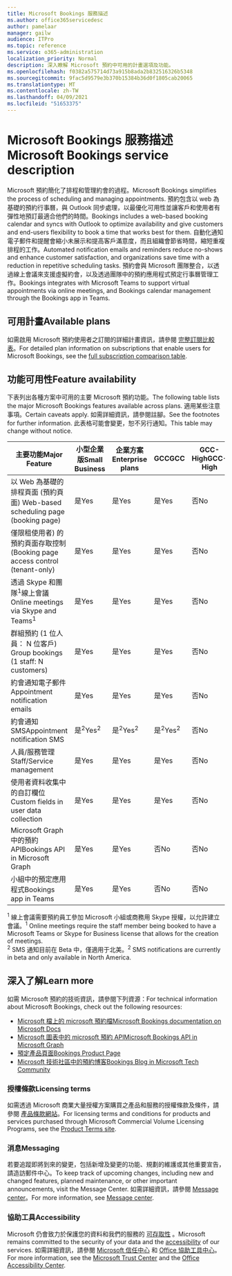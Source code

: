 ```yaml
---
title: Microsoft Bookings 服務描述
ms.author: office365servicedesc
author: pamelaar
manager: gailw
audience: ITPro
ms.topic: reference
ms.service: o365-administration
localization_priority: Normal
description: 深入瞭解 Microsoft 預約中可用的計畫選項及功能。
ms.openlocfilehash: f0382a575714d73a915b8ada2b832516326b5348
ms.sourcegitcommit: 9fac5d9579e3b370b15384b36d0f1805cab20065
ms.translationtype: MT
ms.contentlocale: zh-TW
ms.lasthandoff: 04/09/2021
ms.locfileid: "51653375"
---
```

# <a name="microsoft-bookings-service-description"></a><span data-ttu-id="af355-103">Microsoft Bookings 服務描述</span><span class="sxs-lookup"><span data-stu-id="af355-103">Microsoft Bookings service description</span></span>

<span data-ttu-id="af355-104">Microsoft 預約簡化了排程和管理約會的過程。</span><span class="sxs-lookup"><span data-stu-id="af355-104">Microsoft Bookings simplifies the process of scheduling and managing appointments.</span></span> <span data-ttu-id="af355-105">預約包含以 web 為基礎的預約行事曆，與 Outlook 同步處理，以最優化可用性並讓客戶和使用者有彈性地預訂最適合他們的時間。</span><span class="sxs-lookup"><span data-stu-id="af355-105">Bookings includes a web-based booking calendar and syncs with Outlook to optimize availability and give customers and end-users flexibility to book a time that works best for them.</span></span> <span data-ttu-id="af355-106">自動化通知電子郵件和提醒會縮小未展示和提高客戶滿意度，而且組織會節省時間，縮短重複排程的工作。</span><span class="sxs-lookup"><span data-stu-id="af355-106">Automated notification emails and reminders reduce no-shows and enhance customer satisfaction, and organizations save time with a reduction in repetitive scheduling tasks.</span></span> <span data-ttu-id="af355-107">預約會與 Microsoft 團隊整合，以透過線上會議來支援虛擬約會，以及透過團隊中的預約應用程式預定行事曆管理工作。</span><span class="sxs-lookup"><span data-stu-id="af355-107">Bookings integrates with Microsoft Teams to support virtual appointments via online meetings, and Bookings calendar management through the Bookings app in Teams.</span></span>

## <a name="available-plans"></a><span data-ttu-id="af355-108">可用計畫</span><span class="sxs-lookup"><span data-stu-id="af355-108">Available plans</span></span>

<span data-ttu-id="af355-109">如需啟用 Microsoft 預約使用者之訂閱的詳細計畫資訊，請參閱  [完整訂閱比較表](https://go.microsoft.com/fwlink/?linkid=2139145)。</span><span class="sxs-lookup"><span data-stu-id="af355-109">For detailed plan information on subscriptions that enable users for Microsoft Bookings, see the  [full subscription comparison table](https://go.microsoft.com/fwlink/?linkid=2139145).</span></span>

## <a name="feature-availability"></a><span data-ttu-id="af355-110">功能可用性</span><span class="sxs-lookup"><span data-stu-id="af355-110">Feature availability</span></span>

<span data-ttu-id="af355-111">下表列出各種方案中可用的主要 Microsoft 預約功能。</span><span class="sxs-lookup"><span data-stu-id="af355-111">The following table lists the major Microsoft Bookings features available across plans.</span></span> <span data-ttu-id="af355-112">適用某些注意事項。</span><span class="sxs-lookup"><span data-stu-id="af355-112">Certain caveats apply.</span></span> <span data-ttu-id="af355-113">如需詳細資訊，請參閱註腳。</span><span class="sxs-lookup"><span data-stu-id="af355-113">See the footnotes for further information.</span></span> <span data-ttu-id="af355-114">此表格可能會變更，恕不另行通知。</span><span class="sxs-lookup"><span data-stu-id="af355-114">This table may change without notice.</span></span>

| <span data-ttu-id="af355-115">主要功能</span><span class="sxs-lookup"><span data-stu-id="af355-115">Major Feature</span></span> | <span data-ttu-id="af355-116">小型企業版</span><span class="sxs-lookup"><span data-stu-id="af355-116">Small Business</span></span> | <span data-ttu-id="af355-117">企業方案</span><span class="sxs-lookup"><span data-stu-id="af355-117">Enterprise plans</span></span> | <span data-ttu-id="af355-118">GCC</span><span class="sxs-lookup"><span data-stu-id="af355-118">GCC</span></span> | <span data-ttu-id="af355-119">GCC-High</span><span class="sxs-lookup"><span data-stu-id="af355-119">GCC-High</span></span> | <span data-ttu-id="af355-120">DOD</span><span class="sxs-lookup"><span data-stu-id="af355-120">DOD</span></span> | <span data-ttu-id="af355-121">Education</span><span class="sxs-lookup"><span data-stu-id="af355-121">Education</span></span> |
| --- | --- | --- | --- | --- | --- | --- |
| <span data-ttu-id="af355-122">以 Web 為基礎的排程頁面 (預約頁面) </span><span class="sxs-lookup"><span data-stu-id="af355-122">Web-based scheduling page (booking page)</span></span> | <span data-ttu-id="af355-123">是</span><span class="sxs-lookup"><span data-stu-id="af355-123">Yes</span></span> | <span data-ttu-id="af355-124">是</span><span class="sxs-lookup"><span data-stu-id="af355-124">Yes</span></span> | <span data-ttu-id="af355-125">是</span><span class="sxs-lookup"><span data-stu-id="af355-125">Yes</span></span> | <span data-ttu-id="af355-126">否</span><span class="sxs-lookup"><span data-stu-id="af355-126">No</span></span> | <span data-ttu-id="af355-127">否</span><span class="sxs-lookup"><span data-stu-id="af355-127">No</span></span> | <span data-ttu-id="af355-128">是</span><span class="sxs-lookup"><span data-stu-id="af355-128">Yes</span></span> |
| <span data-ttu-id="af355-129">僅限租使用者) 的預約頁面存取控制 (</span><span class="sxs-lookup"><span data-stu-id="af355-129">Booking page access control (tenant-only)</span></span> | <span data-ttu-id="af355-130">是</span><span class="sxs-lookup"><span data-stu-id="af355-130">Yes</span></span> | <span data-ttu-id="af355-131">是</span><span class="sxs-lookup"><span data-stu-id="af355-131">Yes</span></span> | <span data-ttu-id="af355-132">是</span><span class="sxs-lookup"><span data-stu-id="af355-132">Yes</span></span> | <span data-ttu-id="af355-133">否</span><span class="sxs-lookup"><span data-stu-id="af355-133">No</span></span> | <span data-ttu-id="af355-134">否</span><span class="sxs-lookup"><span data-stu-id="af355-134">No</span></span> | <span data-ttu-id="af355-135">是</span><span class="sxs-lookup"><span data-stu-id="af355-135">Yes</span></span> |
| <span data-ttu-id="af355-136">透過 Skype 和團隊<sup>1</sup>線上會議</span><span class="sxs-lookup"><span data-stu-id="af355-136">Online meetings via Skype and Teams<sup>1</sup></span></span> <br/> | <span data-ttu-id="af355-137">是</span><span class="sxs-lookup"><span data-stu-id="af355-137">Yes</span></span> | <span data-ttu-id="af355-138">是</span><span class="sxs-lookup"><span data-stu-id="af355-138">Yes</span></span> | <span data-ttu-id="af355-139">是</span><span class="sxs-lookup"><span data-stu-id="af355-139">Yes</span></span> | <span data-ttu-id="af355-140">否</span><span class="sxs-lookup"><span data-stu-id="af355-140">No</span></span> | <span data-ttu-id="af355-141">否</span><span class="sxs-lookup"><span data-stu-id="af355-141">No</span></span> | <span data-ttu-id="af355-142">是</span><span class="sxs-lookup"><span data-stu-id="af355-142">Yes</span></span> |
| <span data-ttu-id="af355-143">群組預約 (1 位人員： N 位客戶) </span><span class="sxs-lookup"><span data-stu-id="af355-143">Group bookings (1 staff: N customers)</span></span> | <span data-ttu-id="af355-144">是</span><span class="sxs-lookup"><span data-stu-id="af355-144">Yes</span></span> | <span data-ttu-id="af355-145">是</span><span class="sxs-lookup"><span data-stu-id="af355-145">Yes</span></span> | <span data-ttu-id="af355-146">是</span><span class="sxs-lookup"><span data-stu-id="af355-146">Yes</span></span> | <span data-ttu-id="af355-147">否</span><span class="sxs-lookup"><span data-stu-id="af355-147">No</span></span> | <span data-ttu-id="af355-148">否</span><span class="sxs-lookup"><span data-stu-id="af355-148">No</span></span> | <span data-ttu-id="af355-149">是</span><span class="sxs-lookup"><span data-stu-id="af355-149">Yes</span></span> |
| <span data-ttu-id="af355-150">約會通知電子郵件</span><span class="sxs-lookup"><span data-stu-id="af355-150">Appointment notification emails</span></span> | <span data-ttu-id="af355-151">是</span><span class="sxs-lookup"><span data-stu-id="af355-151">Yes</span></span> | <span data-ttu-id="af355-152">是</span><span class="sxs-lookup"><span data-stu-id="af355-152">Yes</span></span> | <span data-ttu-id="af355-153">是</span><span class="sxs-lookup"><span data-stu-id="af355-153">Yes</span></span> | <span data-ttu-id="af355-154">否</span><span class="sxs-lookup"><span data-stu-id="af355-154">No</span></span> | <span data-ttu-id="af355-155">否</span><span class="sxs-lookup"><span data-stu-id="af355-155">No</span></span> | <span data-ttu-id="af355-156">是</span><span class="sxs-lookup"><span data-stu-id="af355-156">Yes</span></span> |
| <span data-ttu-id="af355-157">約會通知 SMS</span><span class="sxs-lookup"><span data-stu-id="af355-157">Appointment notification SMS</span></span> | <span data-ttu-id="af355-158">是<sup>2</sup></span><span class="sxs-lookup"><span data-stu-id="af355-158">Yes<sup>2</sup></span></span> <br/> | <span data-ttu-id="af355-159">是<sup>2</sup></span><span class="sxs-lookup"><span data-stu-id="af355-159">Yes<sup>2</sup></span></span> <br/> | <span data-ttu-id="af355-160">是<sup>2</sup></span><span class="sxs-lookup"><span data-stu-id="af355-160">Yes<sup>2</sup></span></span> <br/> | <span data-ttu-id="af355-161">否</span><span class="sxs-lookup"><span data-stu-id="af355-161">No</span></span> | <span data-ttu-id="af355-162">否</span><span class="sxs-lookup"><span data-stu-id="af355-162">No</span></span> | <span data-ttu-id="af355-163">是</span><span class="sxs-lookup"><span data-stu-id="af355-163">Yes</span></span> |
| <span data-ttu-id="af355-164">人員/服務管理</span><span class="sxs-lookup"><span data-stu-id="af355-164">Staff/Service management</span></span> | <span data-ttu-id="af355-165">是</span><span class="sxs-lookup"><span data-stu-id="af355-165">Yes</span></span> | <span data-ttu-id="af355-166">是</span><span class="sxs-lookup"><span data-stu-id="af355-166">Yes</span></span> | <span data-ttu-id="af355-167">是</span><span class="sxs-lookup"><span data-stu-id="af355-167">Yes</span></span> | <span data-ttu-id="af355-168">否</span><span class="sxs-lookup"><span data-stu-id="af355-168">No</span></span> | <span data-ttu-id="af355-169">否</span><span class="sxs-lookup"><span data-stu-id="af355-169">No</span></span> | <span data-ttu-id="af355-170">是</span><span class="sxs-lookup"><span data-stu-id="af355-170">Yes</span></span> |
| <span data-ttu-id="af355-171">使用者資料收集中的自訂欄位</span><span class="sxs-lookup"><span data-stu-id="af355-171">Custom fields in user data collection</span></span> | <span data-ttu-id="af355-172">是</span><span class="sxs-lookup"><span data-stu-id="af355-172">Yes</span></span> | <span data-ttu-id="af355-173">是</span><span class="sxs-lookup"><span data-stu-id="af355-173">Yes</span></span> | <span data-ttu-id="af355-174">是</span><span class="sxs-lookup"><span data-stu-id="af355-174">Yes</span></span> | <span data-ttu-id="af355-175">否</span><span class="sxs-lookup"><span data-stu-id="af355-175">No</span></span> | <span data-ttu-id="af355-176">否</span><span class="sxs-lookup"><span data-stu-id="af355-176">No</span></span> | <span data-ttu-id="af355-177">是</span><span class="sxs-lookup"><span data-stu-id="af355-177">Yes</span></span> |
| <span data-ttu-id="af355-178">Microsoft Graph 中的預約 API</span><span class="sxs-lookup"><span data-stu-id="af355-178">Bookings API in Microsoft Graph</span></span> | <span data-ttu-id="af355-179">是</span><span class="sxs-lookup"><span data-stu-id="af355-179">Yes</span></span> | <span data-ttu-id="af355-180">是</span><span class="sxs-lookup"><span data-stu-id="af355-180">Yes</span></span> | <span data-ttu-id="af355-181">否</span><span class="sxs-lookup"><span data-stu-id="af355-181">No</span></span> | <span data-ttu-id="af355-182">否</span><span class="sxs-lookup"><span data-stu-id="af355-182">No</span></span> | <span data-ttu-id="af355-183">否</span><span class="sxs-lookup"><span data-stu-id="af355-183">No</span></span> | <span data-ttu-id="af355-184">是</span><span class="sxs-lookup"><span data-stu-id="af355-184">Yes</span></span> |
| <span data-ttu-id="af355-185">小組中的預定應用程式</span><span class="sxs-lookup"><span data-stu-id="af355-185">Bookings app in Teams</span></span> | <span data-ttu-id="af355-186">是</span><span class="sxs-lookup"><span data-stu-id="af355-186">Yes</span></span> | <span data-ttu-id="af355-187">是</span><span class="sxs-lookup"><span data-stu-id="af355-187">Yes</span></span> | <span data-ttu-id="af355-188">否</span><span class="sxs-lookup"><span data-stu-id="af355-188">No</span></span> | <span data-ttu-id="af355-189">否</span><span class="sxs-lookup"><span data-stu-id="af355-189">No</span></span> | <span data-ttu-id="af355-190">否</span><span class="sxs-lookup"><span data-stu-id="af355-190">No</span></span> | <span data-ttu-id="af355-191">是</span><span class="sxs-lookup"><span data-stu-id="af355-191">Yes</span></span> |

<span data-ttu-id="af355-192"><sup>1</sup> 線上會議需要預約員工參加 Microsoft 小組或商務用 Skype 授權，以允許建立會議。</span><span class="sxs-lookup"><span data-stu-id="af355-192"><sup>1</sup> Online meetings require the staff member being booked to have a Microsoft Teams or Skype for Business license that allows for the creation of meetings.</span></span>
<br/><span data-ttu-id="af355-193"><sup>2</sup> SMS 通知目前在 Beta 中，僅適用于北美。</span><span class="sxs-lookup"><span data-stu-id="af355-193"><sup>2</sup> SMS notifications are currently in beta and only available in North America.</span></span>

## <a name="learn-more"></a><span data-ttu-id="af355-194">深入了解</span><span class="sxs-lookup"><span data-stu-id="af355-194">Learn more</span></span>

<span data-ttu-id="af355-195">如需 Microsoft 預約的技術資訊，請參閱下列資源：</span><span class="sxs-lookup"><span data-stu-id="af355-195">For technical information about Microsoft Bookings, check out the following resources:</span></span>

- [<span data-ttu-id="af355-196">Microsoft 檔上的 microsoft 預約檔</span><span class="sxs-lookup"><span data-stu-id="af355-196">Microsoft Bookings documentation on Microsoft Docs</span></span>](/microsoft-365/bookings/bookings-overview?view=o365-worldwide)
- [<span data-ttu-id="af355-197">Microsoft 圖表中的 microsoft 預約 API</span><span class="sxs-lookup"><span data-stu-id="af355-197">Microsoft Bookings API in Microsoft Graph</span></span>](/graph/api/resources/booking-api-overview?view=graph-rest-beta)
- [<span data-ttu-id="af355-198">預定產品頁面</span><span class="sxs-lookup"><span data-stu-id="af355-198">Bookings Product Page</span></span>](https://www.microsoft.com/microsoft-365/business/scheduling-and-booking-app)
- [<span data-ttu-id="af355-199">Microsoft 技術社區中的預約博客</span><span class="sxs-lookup"><span data-stu-id="af355-199">Bookings Blog in Microsoft Tech Community</span></span>](https://techcommunity.microsoft.com/t5/microsoft-bookings-blog/bg-p/Office365BusinessAppsBlog)

### <a name="licensing-terms"></a><span data-ttu-id="af355-200">授權條款</span><span class="sxs-lookup"><span data-stu-id="af355-200">Licensing terms</span></span>

<span data-ttu-id="af355-201">如需透過 Microsoft 商業大量授權方案購買之產品和服務的授權條款及條件，請參閱 [產品條款網站](https://www.microsoft.com/microsoft-365)。</span><span class="sxs-lookup"><span data-stu-id="af355-201">For licensing terms and conditions for products and services purchased through Microsoft Commercial Volume Licensing Programs, see the [Product Terms site](https://www.microsoft.com/microsoft-365).</span></span>

### <a name="messaging"></a><span data-ttu-id="af355-202">消息</span><span class="sxs-lookup"><span data-stu-id="af355-202">Messaging</span></span>

<span data-ttu-id="af355-203">若要追蹤即將到來的變更，包括新增及變更的功能、規劃的維護或其他重要宣告，請造訪郵件中心。</span><span class="sxs-lookup"><span data-stu-id="af355-203">To keep track of upcoming changes, including new and changed features, planned maintenance, or other important announcements, visit the Message Center.</span></span> <span data-ttu-id="af355-204">如需詳細資訊，請參閱 [Message center](/microsoft-365/admin/manage/message-center)。</span><span class="sxs-lookup"><span data-stu-id="af355-204">For more information, see [Message center](/microsoft-365/admin/manage/message-center).</span></span>

### <a name="accessibility"></a><span data-ttu-id="af355-205">協助工具</span><span class="sxs-lookup"><span data-stu-id="af355-205">Accessibility</span></span>

<span data-ttu-id="af355-206">Microsoft 仍會致力於保護您的資料和我們的服務的 [可存取性](https://www.microsoft.com/trust-center/compliance/accessibility) 。</span><span class="sxs-lookup"><span data-stu-id="af355-206">Microsoft remains committed to the security of your data and the [accessibility](https://www.microsoft.com/trust-center/compliance/accessibility) of our services.</span></span> <span data-ttu-id="af355-207">如需詳細資訊，請參閱 [Microsoft 信任中心](https://www.microsoft.com/trust-center) 和 [Office 協助工具中心](https://support.office.com/article/ecab0fcf-d143-4fe8-a2ff-6cd596bddc6d)。</span><span class="sxs-lookup"><span data-stu-id="af355-207">For more information, see the [Microsoft Trust Center](https://www.microsoft.com/trust-center) and the [Office Accessibility Center](https://support.office.com/article/ecab0fcf-d143-4fe8-a2ff-6cd596bddc6d).</span></span>